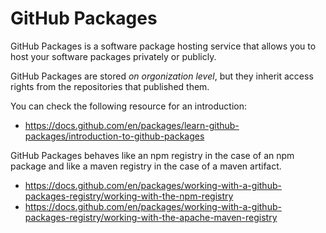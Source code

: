 # GitHub Packages

GitHub Packages is a software package hosting service that allows you to host your software packages privately or publicly.

GitHub Packages are stored _on orgonization level_, but they inherit access rights from the repositories that published them.

You can check the following resource for an introduction:
* https://docs.github.com/en/packages/learn-github-packages/introduction-to-github-packages

GitHub Packages behaves like an npm registry in the case of an npm package and like a maven registry in the case of a maven artifact.

* https://docs.github.com/en/packages/working-with-a-github-packages-registry/working-with-the-npm-registry
* https://docs.github.com/en/packages/working-with-a-github-packages-registry/working-with-the-apache-maven-registry